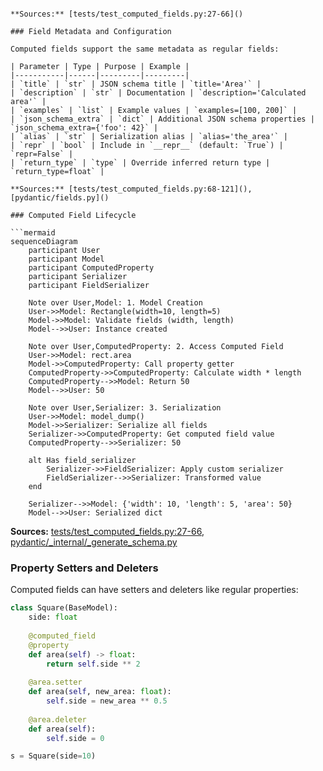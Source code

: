 ```

**Sources:** [tests/test_computed_fields.py:27-66]()

### Field Metadata and Configuration

Computed fields support the same metadata as regular fields:

| Parameter | Type | Purpose | Example |
|-----------|------|---------|---------|
| `title` | `str` | JSON schema title | `title='Area'` |
| `description` | `str` | Documentation | `description='Calculated area'` |
| `examples` | `list` | Example values | `examples=[100, 200]` |
| `json_schema_extra` | `dict` | Additional JSON schema properties | `json_schema_extra={'foo': 42}` |
| `alias` | `str` | Serialization alias | `alias='the_area'` |
| `repr` | `bool` | Include in `__repr__` (default: `True`) | `repr=False` |
| `return_type` | `type` | Override inferred return type | `return_type=float` |

**Sources:** [tests/test_computed_fields.py:68-121](), [pydantic/fields.py]()

### Computed Field Lifecycle

```mermaid
sequenceDiagram
    participant User
    participant Model
    participant ComputedProperty
    participant Serializer
    participant FieldSerializer
    
    Note over User,Model: 1. Model Creation
    User->>Model: Rectangle(width=10, length=5)
    Model->>Model: Validate fields (width, length)
    Model-->>User: Instance created
    
    Note over User,ComputedProperty: 2. Access Computed Field
    User->>Model: rect.area
    Model->>ComputedProperty: Call property getter
    ComputedProperty->>ComputedProperty: Calculate width * length
    ComputedProperty-->>Model: Return 50
    Model-->>User: 50
    
    Note over User,Serializer: 3. Serialization
    User->>Model: model_dump()
    Model->>Serializer: Serialize all fields
    Serializer->>ComputedProperty: Get computed field value
    ComputedProperty-->>Serializer: 50
    
    alt Has field_serializer
        Serializer->>FieldSerializer: Apply custom serializer
        FieldSerializer-->>Serializer: Transformed value
    end
    
    Serializer-->>Model: {'width': 10, 'length': 5, 'area': 50}
    Model-->>User: Serialized dict
```

**Sources:** [tests/test_computed_fields.py:27-66](), [pydantic/_internal/_generate_schema.py]()

### Property Setters and Deleters

Computed fields can have setters and deleters like regular properties:

```python
class Square(BaseModel):
    side: float
    
    @computed_field
    @property
    def area(self) -> float:
        return self.side ** 2
    
    @area.setter
    def area(self, new_area: float):
        self.side = new_area ** 0.5
    
    @area.deleter
    def area(self):
        self.side = 0

s = Square(side=10)